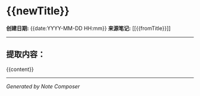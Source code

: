 # {{newTitle}}

**创建日期:** {{date:YYYY-MM-DD HH:mm}}
**来源笔记:** [[{{fromTitle}}]]

---

## 提取内容：

{{content}}

---
*Generated by Note Composer*
